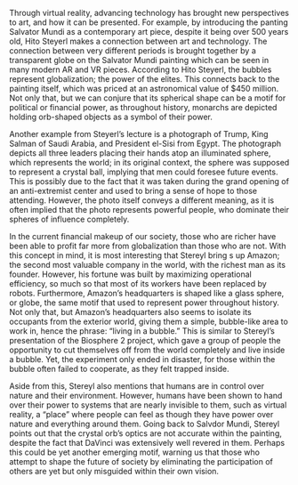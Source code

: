 Through virtual reality, advancing technology has brought new perspectives to art, and how it can be presented. For example, by introducing the panting Salvator Mundi as a contemporary art piece, despite it being over 500 years old, Hito Steyerl makes a connection between art and technology. The connection between very different periods is brought together by a transparent globe on the Salvator Mundi painting which can be seen in many modern AR and VR pieces. According to Hito Steyerl, the bubbles represent globalization; the power of the elites. This connects back to the painting itself, which was priced at an astronomical value of $450 million. Not only that, but we can conjure that its spherical shape can be a motif for political or financial power, as throughout history, monarchs are depicted holding orb-shaped objects as a symbol of their power. 

Another example from Steyerl’s lecture is a photograph of Trump, King Salman of Saudi Arabia, and President el-Sisi from Egypt. The photograph depicts all three leaders placing their hands atop an illuminated sphere, which represents the world; in its original context, the sphere was supposed to represent a crystal ball, implying that men could foresee future events. This is possibly due to the fact that it was taken during the grand opening of an anti-extremist center and used to bring a sense of hope to those attending. However, the photo itself conveys a different meaning, as it is often implied that the photo represents powerful people, who dominate their spheres of influence completely.  

In the current financial makeup of our society, those who are richer have been able to profit far more from globalization than those who are not. With this concept in mind, it is most interesting that Stereyl bring s up Amazon; the second most valuable company in the world, with the richest man as its founder. However, his fortune was built by maximizing operational efficiency, so much so that most of its workers have been replaced by robots. Furthermore, Amazon’s headquarters is shaped like a glass sphere, or globe, the same motif that used to represent power throughout history. Not only that, but Amazon’s headquarters also seems to isolate its occupants from the exterior world, giving them a simple, bubble-like area to work in, hence the phrase: “living in a bubble.” This is similar to Stereyl’s presentation of the Biosphere 2 project, which gave a group of people the opportunity to cut themselves off from the world completely and live inside a bubble. Yet, the experiment only ended in disaster, for those within the bubble often failed to cooperate, as they felt trapped inside. 

Aside from this, Stereyl also mentions that humans are in control over nature and their environment. However, humans have been shown to hand over their power to systems that are nearly invisible to them, such as virtual reality, a “place” where people can feel as though they have power over nature and everything around them. 
Going back to Salvdor Mundi, Stereyl points out that the crystal orb’s optics are not accurate within the painting, despite the fact that DaVinci was extensively well revered in them. Perhaps this could be yet another emerging motif, warning us that those who attempt to shape the future of society by eliminating the participation of others are yet but only misguided within their own vision. 
